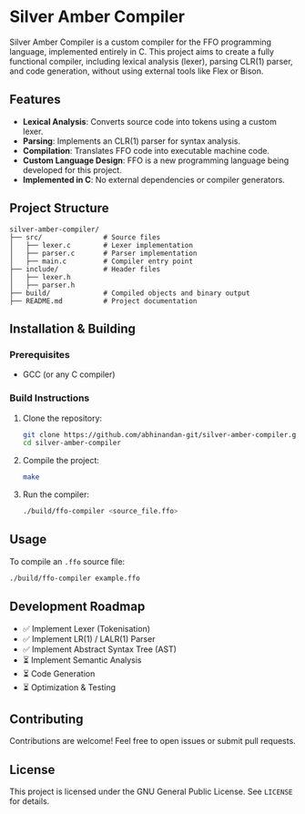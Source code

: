 # Silver Amber Compiler

Silver Amber Compiler is a custom compiler for the FFO programming language, implemented entirely in C. This project aims to create a fully functional compiler, including lexical analysis (lexer), parsing CLR(1) parser, and code generation, without using external tools like Flex or Bison.

## Features
- **Lexical Analysis**: Converts source code into tokens using a custom lexer.
- **Parsing**: Implements an CLR(1) parser for syntax analysis.
- **Compilation**: Translates FFO code into executable machine code.
- **Custom Language Design**: FFO is a new programming language being developed for this project.
- **Implemented in C**: No external dependencies or compiler generators.

## Project Structure
```
silver-amber-compiler/
├── src/               # Source files
│   ├── lexer.c        # Lexer implementation
│   ├── parser.c       # Parser implementation
│   ├── main.c         # Compiler entry point
├── include/           # Header files
│   ├── lexer.h
│   ├── parser.h
├── build/             # Compiled objects and binary output
├── README.md          # Project documentation
```

## Installation & Building
### **Prerequisites**
- GCC (or any C compiler)

### **Build Instructions**
1. Clone the repository:
   ```sh
   git clone https://github.com/abhinandan-git/silver-amber-compiler.git
   cd silver-amber-compiler
   ```
2. Compile the project:
   ```sh
   make
   ```
3. Run the compiler:
   ```sh
   ./build/ffo-compiler <source_file.ffo>
   ```

## Usage
To compile an `.ffo` source file:
```sh
./build/ffo-compiler example.ffo
```

## Development Roadmap
- ✅ Implement Lexer (Tokenisation)
- ✅ Implement LR(1) / LALR(1) Parser
- ✅ Implement Abstract Syntax Tree (AST)
- ⏳ Implement Semantic Analysis
- ⏳ Code Generation
- ⏳ Optimization & Testing

## Contributing
Contributions are welcome! Feel free to open issues or submit pull requests.

## License
This project is licensed under the GNU General Public License. See `LICENSE` for details.
